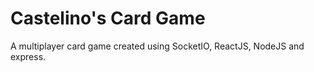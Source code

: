 # Castelino's Card Game
A multiplayer card game created using SocketIO, ReactJS, NodeJS and express.